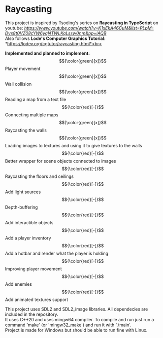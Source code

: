 # Raycasting

This project is inspired by Tsoding's series on **Raycasting in TypeScript** on youtube: *https://www.youtube.com/watch?v=K1xEkA46CuM&list=PLpM-Dvs8t0VZ08cYW6yqNTWLKqLssw0nm&pp=iAQB* <br>
Also follows **Lode's Computer Graphics Tutorial**: *https://lodev.org/cgtutor/raycasting.html*<br>

**Implemented and planned to implement:** <br>
$${\color{green}[x]}$$ Player movement<br>
$${\color{green}[x]}$$ Wall collision<br>
$${\color{green}[x]}$$ Reading a map from a text file<br>
$${\color{red}[-]}$$ Connecting multiple maps<br>
$${\color{green}[x]}$$ Raycasting the walls<br>
$${\color{green}[x]}$$ Loading images to textures and using it to give textures to the walls<br>
$${\color{red}[-]}$$ Better wrapper for scene objects connected to images<br>
$${\color{red}[-]}$$ Raycasting the floors and ceilings<br>
$${\color{red}[-]}$$ Add light sources<br>
$${\color{red}[-]}$$ Depth-buffering<br>
$${\color{red}[-]}$$ Add interactible objects<br>
$${\color{red}[-]}$$ Add a player inventory<br>
$${\color{red}[-]}$$ Add a hotbar and render what the player is holding<br>
$${\color{red}[-]}$$ Improving player movement<br>
$${\color{red}[-]}$$ Add enemies<br>
$${\color{red}[-]}$$ Add animated textures support<br>

This project uses SDL2 and SDL2_image libraries. All dependecies are included in the repository.<br>
It uses C++20 and uses mingw64 compiler. To compile and run just run a command 'make' (or 'mingw32_make') and run it with '.\main'. <br>
Project is made for Windows but should be able to run fine with Linux.<br>